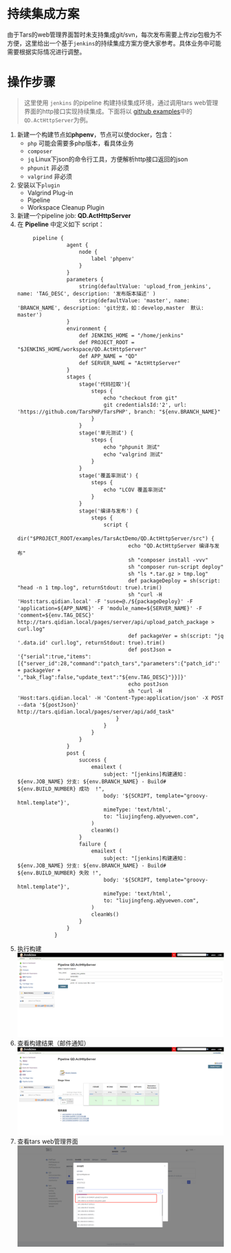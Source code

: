 # 持续集成方案
由于Tars的web管理界面暂时未支持集成git/svn，每次发布需要上传zip包极为不方便，这里给出一个基于`jenkins`的持续集成方案方便大家参考。具体业务中可能需要根据实际情况进行调整。

# 操作步骤
> 这里使用 `jenkins` 的pipeline 构建持续集成环境，通过调用tars web管理界面的http接口实现持续集成。下面将以 [github examples](https://github.com/TarsPHP/TarsPHP/tree/master/examples)中的 `QD.ActHttpServer`为例。

1. 新建一个构建节点如**phpenv**，节点可以使docker，包含：
    - `php` 可能会需要多php版本，看具体业务
    - `composer`
    - `jq` Linux下json的命令行工具，方便解析http接口返回的json
    - `phpunit` 非必须
    - `valgrind` 非必须
2. 安装以下`plugin`
    - Valgrind Plug-in
    - Pipeline
    - Workspace Cleanup Plugin
3. 新建一个pipeline job: **QD.ActHttpServer**
3. 在 **Pipeline** 中定义如下 script：
    ```
         pipeline {
                    agent {
                        node {
                            label 'phpenv'
                        }
                    }
                    parameters { 
                        string(defaultValue: 'upload_from_jenkins', name: 'TAG_DESC', description: '发布版本描述' )
                        string(defaultValue: 'master', name: 'BRANCH_NAME', description: 'git分支，如：develop,master  默认: master')
                    }
                    environment {
                        def JENKINS_HOME = "/home/jenkins"
                        def PROJECT_ROOT = "$JENKINS_HOME/workspace/QD.ActHttpServer"
                        def APP_NAME = "QD"
                        def SERVER_NAME = "ActHttpServer"
                    }
                    stages {
                        stage('代码拉取'){
                            steps {
                                echo "checkout from git"
                                git credentialsId:'2', url: 'https://github.com/TarsPHP/TarsPHP', branch: "${env.BRANCH_NAME}"
                            }
                        }
                        stage('单元测试') {
                            steps {
                                echo "phpunit 测试"
                                echo "valgrind 测试"
                            }
                        }
                        stage('覆盖率测试') {
                            steps {
                                echo "LCOV 覆盖率测试"
                            }
                        }
                        stage('编译与发布') {
                            steps {
                                script {
                                    dir("$PROJECT_ROOT/examples/TarsActDemo/QD.ActHttpServer/src") {
                                        echo "QD.ActHttpServer 编译与发布"
                                        sh "composer install -vvv"
                                        sh "composer run-script deploy"
                                        sh "ls *.tar.gz > tmp.log"
                                        def packageDeploy = sh(script: "head -n 1 tmp.log", returnStdout: true).trim()
                                        sh "curl -H 'Host:tars.qidian.local' -F 'suse=@./${packageDeploy}' -F 'application=${APP_NAME}' -F 'module_name=${SERVER_NAME}' -F 'comment=${env.TAG_DESC}' http://tars.qidian.local/pages/server/api/upload_patch_package > curl.log"
                                        def packageVer = sh(script: "jq '.data.id' curl.log", returnStdout: true).trim()
                                        def postJson = '{"serial":true,"items":[{"server_id":28,"command":"patch_tars","parameters":{"patch_id":' + packageVer + ',"bak_flag":false,"update_text":"${env.TAG_DESC}"}}]}'
                                        echo postJson
                                        sh "curl -H 'Host:tars.qidian.local' -H 'Content-Type:application/json' -X POST --data '${postJson}' http://tars.qidian.local/pages/server/api/add_task"
                                    }
                                }
                            }
                        }
                    }
                    post {
                        success {
                            emailext (
                                subject: "[jenkins]构建通知：${env.JOB_NAME} 分支: ${env.BRANCH_NAME} - Build# ${env.BUILD_NUMBER} 成功  !",
                                body: '${SCRIPT, template="groovy-html.template"}',
                                mimeType: 'text/html',
                                to: "liujingfeng.a@yuewen.com",
                            )
                            cleanWs()
                        }
                        failure {
                            emailext (
                                subject: "[jenkins]构建通知：${env.JOB_NAME} 分支: ${env.BRANCH_NAME} - Build# ${env.BUILD_NUMBER} 失败 !",
                                body: '${SCRIPT, template="groovy-html.template"}',
                                mimeType: 'text/html',
                                to: "liujingfeng.a@yuewen.com",
                            )
                            cleanWs()
                        }
                    }
                }
    ```
4. 执行构建
    ![PNG](../../../assets/build_with_parameters.png)
5. 查看构建结果（邮件通知）
    ![PNG](../../../assets/stage_view.png)
5. 查看tars web管理界面
    ![PNG](../../../assets/tars_web.png)